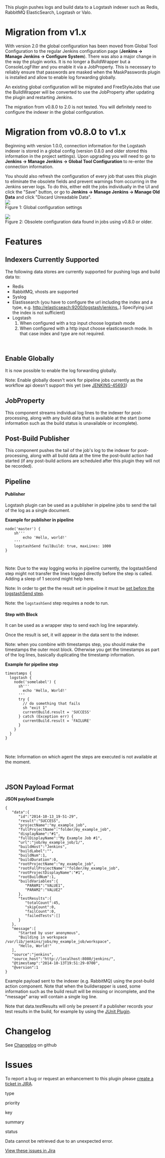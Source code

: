 
This plugin pushes logs and build data to a Logstash indexer such as
Redis, RabbitMQ ElasticSearch, Logstash or Valo. 

# Migration from v1.x

With version 2.0 the global configuration has been moved from Global
Tool Configuration to the regular Jenkins configuration page (**Jenkins
→ Manage Jenkins → Configure System**). There was also a major change in
the way the plugin works. It is no longer a BuildWrapper but a
ConsoleLogFilter and you enable it via a JobProperty. This is necessary
to reliably ensure that passwords are masked when the MaskPasswords
plugin is installed and allow to enable log forwarding globally.

An existing global configuration will be migrated and FreeStyleJobs that
use the BuildWrapper will be converted to use the JobProperty after
updating the plugin and restarting Jenkins.

The migration from v0.8.0 to 2.0 is not tested. You will definitely need
to configure the indexer in the global configuration.

# Migration from v0.8.0 to v1.x

Beginning with version 1.0.0, connection information for the Logstash
indexer is stored in a global config (version 0.8.0 and older stored
this information in the project settings). Upon upgrading you will need
to go to **Jenkins → Manage Jenkins → Global Tool Configuration** to
re-enter the connection information.

You should also refresh the configuration of every job that uses this
plugin to eliminate the obsolete fields and prevent warnings from
occurring in the Jenkins server logs. To do this, either edit the jobs
individually in the UI and click the "Save" button, or go to **Jenkins →
Manage Jenkins → Manage Old Data** and click "Discard Unreadable
Data".  
![](docs/images/global-config-01.png)  
Figure 1: Global configuration settings

![](docs/images/unreadable_data.png)  
Figure 2: Obsolete configuration data found in jobs using v0.8.0 or
older.

# Features

## Indexers Currently Supported

The following data stores are currently supported for pushing logs and
build data to:

-   Redis
-   RabbitMQ, vhosts are supported
-   Syslog
-   Elastissearch (you have to configure the url including the index and
    a type, e.g.
    [http://elasticseach:9200/logstash/jenkins.](http://elasticseach:9200/logstash/jenkins).)
    Specifying just the index is not sufficient)
-   Logstash  
    1.  When configured with a tcp input choose logstash mode
    2.  When configured with a http input choose elasticsearch mode. In
        that case index and type are not required.

 

## Enable Globally

It is now possible to enable the log forwarding globally.

Note: Enable globally doesn't work for pipeline jobs currently as the
workflow api doesn't support this yet (see
[JENKINS-45693](https://issues.jenkins-ci.org/browse/JENKINS-45693))

## JobProperty

This component streams individual log lines to the indexer for
post-processing, along with any build data that is available at the
start (some information such as the build status is unavailable or
incomplete).

## Post-Build Publisher

This component pushes the tail of the job's log to the indexer for
post-processing, along with all build data at the time the post-build
action had started (if any post-build actions are scheduled after this
plugin they will not be recorded).

## Pipeline

#### Publisher

Logstash plugin can be used as a publisher in pipeline jobs to send the
tail of the log as a single document.

**Example for publisher in pipeline**

``` syntaxhighlighter-pre
node('master') {
    sh'''
        echo 'Hello, world!'
    '''
    logstashSend failBuild: true, maxLines: 1000
}
```

     

Note: Due to the way logging works in pipeline currently, the
logstashSend step might not transfer the lines logged directly before
the step is called. Adding a sleep of 1 second might help here.

Note: In order to get the the result set in pipeline it must be [set
before the logstashSend
step](https://support.cloudbees.com/hc/en-us/articles/218554077-How-to-set-current-build-result-in-Pipeline-).

Note: the `logstashSend` step requires a node to run.

#### Step with Block

It can be used as a wrapper step to send each log line separately.

Once the result is set, it will appear in the data sent to the indexer.

Note: when you combine with timestamps step, you should make the
timestamps the outer most block. Otherwise you get the timestamps as
part of the log lines, basically duplicating the timestamp information.

**Example for pipeline step**

``` syntaxhighlighter-pre
timestamps {
  logstash {
    node('somelabel') {
      sh'''
        echo 'Hello, World!'
      '''
      try {
        // do something that fails
        sh "exit 1"
        currentBuild.result = 'SUCCESS'
      } catch (Exception err) {
        currentBuild.result = 'FAILURE'
      }    
    }
  }
}
```

 

Note: Information on which agent the steps are executed is not available
at the moment.

 

## JSON Payload Format

**JSON payload Example**

``` syntaxhighlighter-pre
{
   "data":{
      "id":"2014-10-13_19-51-29",
      "result":"SUCCESS",
      "projectName":"my_example_job",
      "fullProjectName":"folder/my_example_job",
      "displayName":"#1",
      "fullDisplayName":"My Example Job #1",
      "url":"job/my_example_job/1/",
      "buildHost":"Jenkins",
      "buildLabel":"",
      "buildNum":1,
      "buildDuration":0,
      "rootProjectName":"my_example_job",
      "rootFullProjectName":"folder/my_example_job",
      "rootProjectDisplayName":"#1",
      "rootBuildNum":1,
      "buildVariables":{
         "PARAM1":"VALUE1",
         "PARAM2":"VALUE2"
      },
      "testResults":{
         "totalCount":45,
         "skipCount":0,
         "failCount":0,
         "failedTests":[]
      }
   },
   "message":[
      "Started by user anonymous",
      "Building in workspace /var/lib/jenkins/jobs/my_example_job/workspace",
      "Hello, World!"
   ],
   "source":"jenkins",
   "source_host":"http://localhost:8080/jenkins/",
   "@timestamp":"2014-10-13T19:51:29-0700",
   "@version":1
}
```

Example payload sent to the indexer (e.g. RabbitMQ) using the post-build
action component. Note that when the buildwrapper is used, some
information such as the build result will be missing or incomplete, and
the "message" array will contain a single log line.

Note that data.testResults will only be present if a publisher records
your test results in the build, for example by using the [JUnit
Plugin](http://localhost:8085/display/JENKINS/JUnit+Plugin).

# Changelog

See
[Changelog](https://github.com/jenkinsci/logstash-plugin/blob/master/CHANGELOG.md)
on github

# Issues

To report a bug or request an enhancement to this plugin please [create
a ticket in
JIRA](https://issues.jenkins-ci.org/browse/JENKINS/component/17517).

type

priority

key

summary

status

Data cannot be retrieved due to an unexpected error.

[View these issues in
Jira](https://issues.jenkins-ci.org/secure/IssueNavigator.jspa?reset=true&jqlQuery=project%20=%20JENKINS%20AND%20status%20in%20%28Open,%20%22In%20Progress%22,%20Reopened%29%20AND%20component%20=%20%27logstash-plugin%27&src=confmacro)
